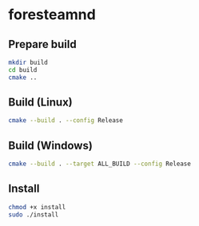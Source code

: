 # foresteamnd
## Prepare build
```bash
mkdir build
cd build
cmake ..
```
## Build (Linux)
```bash
cmake --build . --config Release
```
## Build (Windows)
```bash
cmake --build . --target ALL_BUILD --config Release
```
## Install
```bash
chmod +x install
sudo ./install
```
